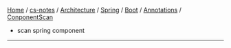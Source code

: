 [Home](https://mengxianbin.github.io) /
[cs-notes](https://mengxianbin.github.io/cs-notes/site) /
[Architecture](https://mengxianbin.github.io/cs-notes/site/Architecture) /
[Spring](https://mengxianbin.github.io/cs-notes/site/Architecture/Spring) /
[Boot](https://mengxianbin.github.io/cs-notes/site/Architecture/Spring/Boot) /
[Annotations](https://mengxianbin.github.io/cs-notes/site/Architecture/Spring/Boot/Annotations) /
[ConponentScan](https://mengxianbin.github.io/cs-notes/site/Architecture/Spring/Boot/Annotations/ConponentScan)

* scan spring component

---
